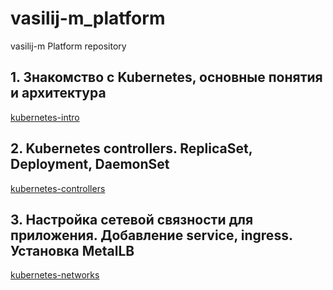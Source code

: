 # vasilij-m_platform
vasilij-m Platform repository

## 1. Знакомство с Kubernetes, основные понятия и архитектура

[kubernetes-intro](./docs/kubernetes-intro.md)

## 2. Kubernetes controllers. ReplicaSet, Deployment, DaemonSet

[kubernetes-controllers](./docs/kubernetes-controllers.md)

## 3. Настройка сетевой связности для приложения. Добавление service, ingress. Установка MetalLB

[kubernetes-networks](./docs/kubernetes-networks.md)

